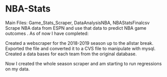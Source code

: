 # NBA-Stats
Main Files: Game_Stats_Scraper, DataAnalysisNBA, NBAStatsFinalcsv
Scrape NBA data from ESPN and use that data to predict NBA game outcomes .
As of now I have completed:

Created a webscraper for the 2018-2019 season up to the allstar break.
Exported the file and converted it to a CVS file to manipulate with mysql.
Created a data bases for each team from the original database.

Now I created the whole season scraper and am starting to run regressions on my data.
